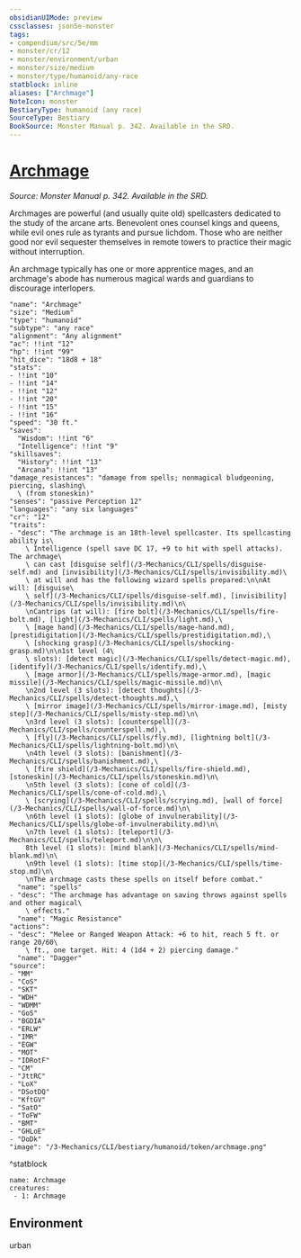 ```yaml
---
obsidianUIMode: preview
cssclasses: json5e-monster
tags:
- compendium/src/5e/mm
- monster/cr/12
- monster/environment/urban
- monster/size/medium
- monster/type/humanoid/any-race
statblock: inline
aliases: ["Archmage"]
NoteIcon: monster
BestiaryType: humanoid (any race)
SourceType: Bestiary
BookSource: Monster Manual p. 342. Available in the SRD.
---
```

# [Archmage](3-Mechanics\CLI\bestiary\humanoid/archmage.md)
*Source: Monster Manual p. 342. Available in the SRD.*  

Archmages are powerful (and usually quite old) spellcasters dedicated to the study of the arcane arts. Benevolent ones counsel kings and queens, while evil ones rule as tyrants and pursue lichdom. Those who are neither good nor evil sequester themselves in remote towers to practice their magic without interruption.

An archmage typically has one or more apprentice mages, and an archmage's abode has numerous magical wards and guardians to discourage interlopers.

```statblock
"name": "Archmage"
"size": "Medium"
"type": "humanoid"
"subtype": "any race"
"alignment": "Any alignment"
"ac": !!int "12"
"hp": !!int "99"
"hit_dice": "18d8 + 18"
"stats":
- !!int "10"
- !!int "14"
- !!int "12"
- !!int "20"
- !!int "15"
- !!int "16"
"speed": "30 ft."
"saves":
  "Wisdom": !!int "6"
  "Intelligence": !!int "9"
"skillsaves":
  "History": !!int "13"
  "Arcana": !!int "13"
"damage_resistances": "damage from spells; nonmagical bludgeoning, piercing, slashing\
  \ (from stoneskin)"
"senses": "passive Perception 12"
"languages": "any six languages"
"cr": "12"
"traits":
- "desc": "The archmage is an 18th-level spellcaster. Its spellcasting ability is\
    \ Intelligence (spell save DC 17, +9 to hit with spell attacks). The archmage\
    \ can cast [disguise self](/3-Mechanics/CLI/spells/disguise-self.md) and [invisibility](/3-Mechanics/CLI/spells/invisibility.md)\
    \ at will and has the following wizard spells prepared:\n\nAt will: [disguise\
    \ self](/3-Mechanics/CLI/spells/disguise-self.md), [invisibility](/3-Mechanics/CLI/spells/invisibility.md)\n\
    \nCantrips (at will): [fire bolt](/3-Mechanics/CLI/spells/fire-bolt.md), [light](/3-Mechanics/CLI/spells/light.md),\
    \ [mage hand](/3-Mechanics/CLI/spells/mage-hand.md), [prestidigitation](/3-Mechanics/CLI/spells/prestidigitation.md),\
    \ [shocking grasp](/3-Mechanics/CLI/spells/shocking-grasp.md)\n\n1st level (4\
    \ slots): [detect magic](/3-Mechanics/CLI/spells/detect-magic.md), [identify](/3-Mechanics/CLI/spells/identify.md),\
    \ [mage armor](/3-Mechanics/CLI/spells/mage-armor.md), [magic missile](/3-Mechanics/CLI/spells/magic-missile.md)\n\
    \n2nd level (3 slots): [detect thoughts](/3-Mechanics/CLI/spells/detect-thoughts.md),\
    \ [mirror image](/3-Mechanics/CLI/spells/mirror-image.md), [misty step](/3-Mechanics/CLI/spells/misty-step.md)\n\
    \n3rd level (3 slots): [counterspell](/3-Mechanics/CLI/spells/counterspell.md),\
    \ [fly](/3-Mechanics/CLI/spells/fly.md), [lightning bolt](/3-Mechanics/CLI/spells/lightning-bolt.md)\n\
    \n4th level (3 slots): [banishment](/3-Mechanics/CLI/spells/banishment.md),\
    \ [fire shield](/3-Mechanics/CLI/spells/fire-shield.md), [stoneskin](/3-Mechanics/CLI/spells/stoneskin.md)\n\
    \n5th level (3 slots): [cone of cold](/3-Mechanics/CLI/spells/cone-of-cold.md),\
    \ [scrying](/3-Mechanics/CLI/spells/scrying.md), [wall of force](/3-Mechanics/CLI/spells/wall-of-force.md)\n\
    \n6th level (1 slots): [globe of invulnerability](/3-Mechanics/CLI/spells/globe-of-invulnerability.md)\n\
    \n7th level (1 slots): [teleport](/3-Mechanics/CLI/spells/teleport.md)\n\n\
    8th level (1 slots): [mind blank](/3-Mechanics/CLI/spells/mind-blank.md)\n\
    \n9th level (1 slots): [time stop](/3-Mechanics/CLI/spells/time-stop.md)\n\
    \nThe archmage casts these spells on itself before combat."
  "name": "spells"
- "desc": "The archmage has advantage on saving throws against spells and other magical\
    \ effects."
  "name": "Magic Resistance"
"actions":
- "desc": "Melee or Ranged Weapon Attack: +6 to hit, reach 5 ft. or range 20/60\
    \ ft., one target. Hit: 4 (1d4 + 2) piercing damage."
  "name": "Dagger"
"source":
- "MM"
- "CoS"
- "SKT"
- "WDH"
- "WDMM"
- "GoS"
- "BGDIA"
- "ERLW"
- "IMR"
- "EGW"
- "MOT"
- "IDRotF"
- "CM"
- "JttRC"
- "LoX"
- "DSotDQ"
- "KftGV"
- "SatO"
- "ToFW"
- "BMT"
- "GHLoE"
- "DoDk"
"image": "/3-Mechanics/CLI/bestiary/humanoid/token/archmage.png"
```
^statblock

```encounter-table
name: Archmage
creatures:
 - 1: Archmage
```

## Environment

urban